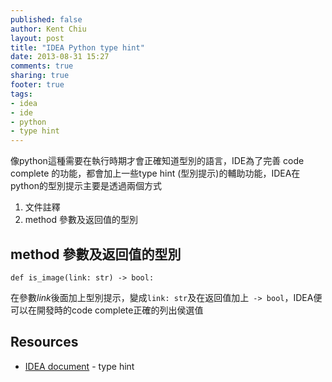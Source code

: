 ```yaml
---
published: false
author: Kent Chiu
layout: post
title: "IDEA Python type hint"
date: 2013-08-31 15:27
comments: true
sharing: true
footer: true
tags: 
- idea
- ide
- python
- type hint
---
```


像python這種需要在執行時期才會正確知道型別的語言，IDE為了完善 code complete 的功能，都會加上一些type hint (型別提示)的輔助功能，IDEA在python的型別提示主要是透過兩個方式
1. 文件註釋
2. method 參數及返回值的型別

## method 參數及返回值的型別 ##

	def is_image(link: str) -> bool:

在參數*link*後面加上型別提示，變成`link: str`及在返回值加上` -> bool`，IDEA便可以在開發時的code complete正確的列出侯選值

Resources
---------
- [IDEA document](http://www.jetbrains.com/pycharm/webhelp/type-hinting-in-pycharm.html) - type hint